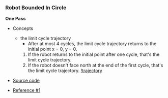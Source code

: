 ### Robot Bounded In Circle
**One Pass**
- Concepts
    - the limit cycle trajectory
        - After at most 4 cycles, the limit cycle trajectory returns to the initial point x = 0, y = 0. 
        1. If the robot returns to the initial point after one cycle, that's the limit cycle trajectory.
        2. If the robot doesn't face north at the end of the first cycle, that's the limit cycle trajectory.
[!trajectory](images/Trajectory.png)

- [Source code](source/)
- [Reference #1]()